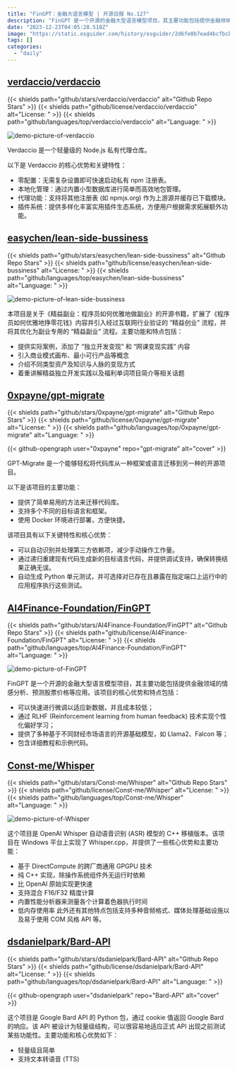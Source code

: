 ```yaml
---
title: "FinGPT：金融大语言模型 | 开源日报 No.127"
description: "FinGPT 是一个开源的金融大型语言模型项目，其主要功能包括提供金融领域的情感分析、预测股票价格等应用。"
date: "2023-12-23T04:05:28.518Z"
image: "https://static.osguider.com/history/osguider/2d6fe0b7ead4bcfbcbcc474cd9cf3120.png"
tags: []
categories:
  - "daily"
---
```


## [verdaccio/verdaccio](https://github.com/verdaccio/verdaccio)

{{< shields path="github/stars/verdaccio/verdaccio" alt="Github Repo Stars" >}} {{< shields path="github/license/verdaccio/verdaccio" alt="License: " >}} {{< shields path="github/languages/top/verdaccio/verdaccio" alt="Language: " >}}

![demo-picture-of-verdaccio](https://static.osguider.com/history/2023/f4dd8317df43a6e805e4d2b88fbe1524.png)

Verdaccio 是一个轻量级的 Node.js 私有代理仓库。

以下是 Verdaccio 的核心优势和关键特性：

- 零配置：无需复杂设置即可快速启动私有 npm 注册表。
- 本地化管理：通过内置小型数据库进行简单而高效地包管理。
- 代理功能：支持将其他注册表 (如 npmjs.org) 作为上游源并缓存已下载模块。
- 插件系统：提供多样化丰富实用插件生态系统，方便用户根据需求拓展额外功能。

## [easychen/lean-side-bussiness](https://github.com/easychen/lean-side-bussiness)

{{< shields path="github/stars/easychen/lean-side-bussiness" alt="Github Repo Stars" >}} {{< shields path="github/license/easychen/lean-side-bussiness" alt="License: " >}} {{< shields path="github/languages/top/easychen/lean-side-bussiness" alt="Language: " >}}

![demo-picture-of-lean-side-bussiness](https://static.osguider.com/history/osguider/e29ceea658719fd422906bca81dd7fb4.jpeg)

本项目是关于《精益副业：程序员如何优雅地做副业》的开源书籍，扩展了《程序员如何优雅地挣零花钱》内容并引入经过互联网行业验证的 “精益创业” 流程，并将其优化为副业专用的 “精益副业” 流程。主要功能和特点包括：

- 提供实际案例，添加了 “独立开发变现” 和 “网课变现实践” 内容
- 引入商业模式画布、最小可行产品等概念
- 介绍不同类型资产及知识与人脉的变现方式
- 着重讲解精益独立开发实践以及福利单词项目简介等相关话题

## [0xpayne/gpt-migrate](https://github.com/0xpayne/gpt-migrate)

{{< shields path="github/stars/0xpayne/gpt-migrate" alt="Github Repo Stars" >}} {{< shields path="github/license/0xpayne/gpt-migrate" alt="License: " >}} {{< shields path="github/languages/top/0xpayne/gpt-migrate" alt="Language: " >}}

{{< github-opengraph user="0xpayne" repo="gpt-migrate" alt="cover" >}}

GPT-Migrate 是一个能够轻松将代码库从一种框架或语言迁移到另一种的开源项目。

以下是该项目的主要功能：

- 提供了简单易用的方法来迁移代码库。
- 支持多个不同的目标语言和框架。
- 使用 Docker 环境进行部署，方便快捷。

该项目具有以下关键特性和核心优势：

- 可以自动识别并处理第三方依赖项，减少手动操作工作量。
- 通过递归重建现有代码生成新的目标语言代码，并提供调试支持，确保转换结果正确无误。
- 自动生成 Python 单元测试，并可选择对已存在且暴露在指定端口上运行中的应用程序执行这些测试。

## [AI4Finance-Foundation/FinGPT](https://github.com/AI4Finance-Foundation/FinGPT)

{{< shields path="github/stars/AI4Finance-Foundation/FinGPT" alt="Github Repo Stars" >}} {{< shields path="github/license/AI4Finance-Foundation/FinGPT" alt="License: " >}} {{< shields path="github/languages/top/AI4Finance-Foundation/FinGPT" alt="Language: " >}}

![demo-picture-of-FinGPT](https://static.osguider.com/history/osguider/4d08f0fa19b0eec10643e08c25adf7a8.png)

FinGPT 是一个开源的金融大型语言模型项目，其主要功能包括提供金融领域的情感分析、预测股票价格等应用。该项目的核心优势和特点包括：

- 可以快速进行微调以适应新数据，并且成本较低；
- 通过 RLHF (Reinforcement learning from human feedback) 技术实现个性化偏好学习；
- 提供了多种基于不同财经市场语言的开源基础模型，如 Llama2、Falcon 等；
- 包含详细教程和示例代码。

## [Const-me/Whisper](https://github.com/Const-me/Whisper)

{{< shields path="github/stars/Const-me/Whisper" alt="Github Repo Stars" >}} {{< shields path="github/license/Const-me/Whisper" alt="License: " >}} {{< shields path="github/languages/top/Const-me/Whisper" alt="Language: " >}}

![demo-picture-of-Whisper](https://static.osguider.com/history/osguider/7408f9211319735d83ef54d477d98f09.png)

这个项目是 OpenAI Whisper 自动语音识别 (ASR) 模型的 C++ 移植版本。该项目在 Windows 平台上实现了 Whisper.cpp，并提供了一些核心优势和主要功能：

- 基于 DirectCompute 的跨厂商通用 GPGPU 技术
- 纯 C++ 实现，除操作系统组件外无运行时依赖
- 比 OpenAI 原始实现更快速
- 支持混合 F16/F32 精度计算
- 内置性能分析器来测量各个计算着色器执行时间
- 低内存使用率
此外还有其他特点包括支持多种音频格式、媒体处理基础设施以及易于使用 COM 风格 API 等。

## [dsdanielpark/Bard-API](https://github.com/dsdanielpark/Bard-API)

{{< shields path="github/stars/dsdanielpark/Bard-API" alt="Github Repo Stars" >}} {{< shields path="github/license/dsdanielpark/Bard-API" alt="License: " >}} {{< shields path="github/languages/top/dsdanielpark/Bard-API" alt="Language: " >}}

{{< github-opengraph user="dsdanielpark" repo="Bard-API" alt="cover" >}}

这个项目是 Google Bard API 的 Python 包，通过 cookie 值返回 Google Bard 的响应。该 API 被设计为轻量级结构，可以很容易地适应正式 API 出现之前测试某些功能性。主要功能和核心优势如下：

- 轻量级且简单
- 支持文本转语音 (TTS)

